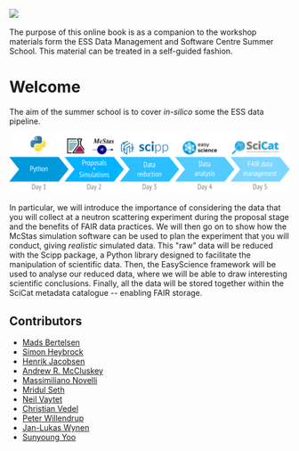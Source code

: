 ![](./images/logo.png)

The purpose of this online book is as a companion to the workshop materials form the ESS Data Management and Software Centre Summer School.
This material can be treated in a self-guided fashion.

# Welcome

The aim of the summer school is to cover *in-silico* some the ESS data pipeline.

![](./images/pipeline-diagram.png)

In particular, we will introduce the importance of considering the data that you will collect at a neutron scattering experiment during the proposal stage and the benefits of FAIR data practices.
We will then go on to show how the McStas simulation software can be used to plan the experiment that you will conduct, giving *realistic* simulated data.
This "raw" data will be reduced with the Scipp package, a Python library designed to facilitate the manipulation of scientific data.
Then, the EasyScience framework will be used to analyse our reduced data, where we will be able to draw interesting scientific conclusions.
Finally, all the data will be stored together within the SciCat metadata catalogue -- enabling FAIR storage.

## Contributors

- [Mads Bertelsen](https://github.com/mads-bertelsen)
- [Simon Heybrock](https://github.com/SimonHeybrock)
- [Henrik Jacobsen](https://github.com/henrikjacobsenfys)
- [Andrew R. McCluskey](https://mccluskey.scot)
- [Massimiliano Novelli](https://github.com/nitrosx)
- [Mridul Seth](https://github.com/MridulS)
- [Neil Vaytet](https://github.com/nvaytet)
- [Christian Vedel](https://github.com/damskii9992)
- [Peter Willendrup](https://github.com/willend)
- [Jan-Lukas Wynen](https://github.com/jl-wynen)
- [Sunyoung Yoo](https://github.com/YooSunYoung)
